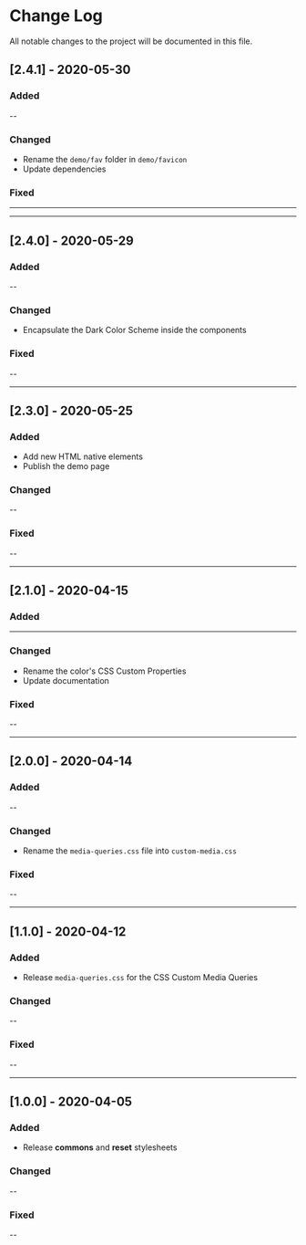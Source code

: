 # Change Log

All notable changes to the project will be documented in this file.

## [2.4.1] - 2020-05-30

### Added

--

### Changed

- Rename the `demo/fav` folder in `demo/favicon`
- Update dependencies

### Fixed

---

---

## [2.4.0] - 2020-05-29

### Added

--

### Changed

- Encapsulate the Dark Color Scheme inside the components

### Fixed

--

---

## [2.3.0] - 2020-05-25

### Added

- Add new HTML native elements
- Publish the demo page

### Changed

--

### Fixed

--

---

## [2.1.0] - 2020-04-15

### Added

---

### Changed

- Rename the color's CSS Custom Properties
- Update documentation

### Fixed

--

---

## [2.0.0] - 2020-04-14

### Added

--

### Changed

- Rename the `media-queries.css` file into `custom-media.css`

### Fixed

--

---

## [1.1.0] - 2020-04-12

### Added

- Release `media-queries.css` for the CSS Custom Media Queries

### Changed

--

### Fixed

--

---

## [1.0.0] - 2020-04-05

### Added

- Release **commons** and **reset** stylesheets

### Changed

--

### Fixed

--
